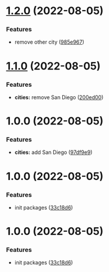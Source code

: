 # [1.2.0](https://github.com/vanpho93/demo-monorepo/compare/cities-v1.1.0...cities-v1.2.0) (2022-08-05)


### Features

* remove other city ([985e967](https://github.com/vanpho93/demo-monorepo/commit/985e96770f1dd5984d451597cd1a52bf90ae61e0))

# [1.1.0](https://github.com/vanpho93/demo-monorepo/compare/cities-v1.0.0...cities-v1.1.0) (2022-08-05)


### Features

* **cities:** remove San Diego ([200ed00](https://github.com/vanpho93/demo-monorepo/commit/200ed00dc058b460a143de8469c122e8460800dc))

# 1.0.0 (2022-08-05)


### Features

* **cities:** add San Diego ([97df9e9](https://github.com/vanpho93/demo-monorepo/commit/97df9e9d169d36b822b0d83aa08719e2af1a8192))

# 1.0.0 (2022-08-05)


### Features

* init packages ([33c18d6](https://github.com/vanpho93/demo-monorepo/commit/33c18d63c1e43eb748d18b201ea304aefc334c2e))

# 1.0.0 (2022-08-05)


### Features

* init packages ([33c18d6](https://github.com/vanpho93/demo-monorepo/commit/33c18d63c1e43eb748d18b201ea304aefc334c2e))
